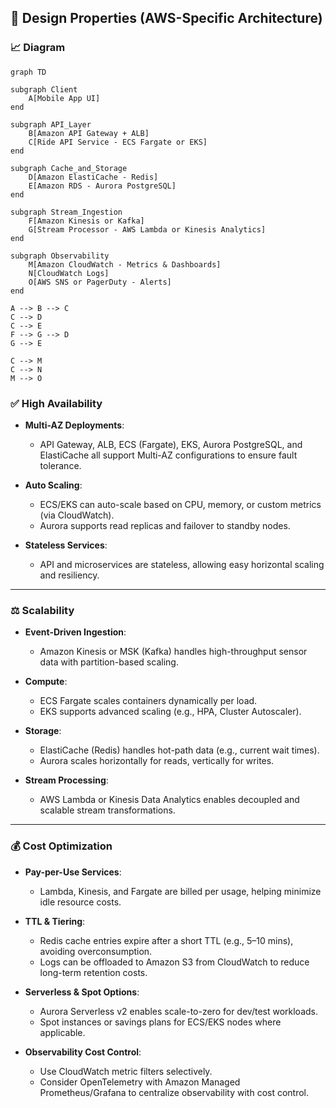 ## 📐 Design Properties (AWS-Specific Architecture)

### 📈 Diagram
```mermaid
graph TD

subgraph Client
    A[Mobile App UI]
end

subgraph API_Layer
    B[Amazon API Gateway + ALB]
    C[Ride API Service - ECS Fargate or EKS]
end

subgraph Cache_and_Storage
    D[Amazon ElastiCache - Redis]
    E[Amazon RDS - Aurora PostgreSQL]
end

subgraph Stream_Ingestion
    F[Amazon Kinesis or Kafka]
    G[Stream Processor - AWS Lambda or Kinesis Analytics]
end

subgraph Observability
    M[Amazon CloudWatch - Metrics & Dashboards]
    N[CloudWatch Logs]
    O[AWS SNS or PagerDuty - Alerts]
end

A --> B --> C
C --> D
C --> E
F --> G --> D
G --> E

C --> M
C --> N
M --> O
```

### ✅ High Availability

- **Multi-AZ Deployments**:
  - API Gateway, ALB, ECS (Fargate), EKS, Aurora PostgreSQL, and ElastiCache all support Multi-AZ configurations to ensure fault tolerance.
  
- **Auto Scaling**:
  - ECS/EKS can auto-scale based on CPU, memory, or custom metrics (via CloudWatch).
  - Aurora supports read replicas and failover to standby nodes.
  
- **Stateless Services**:
  - API and microservices are stateless, allowing easy horizontal scaling and resiliency.

---

### ⚖️ Scalability

- **Event-Driven Ingestion**:
  - Amazon Kinesis or MSK (Kafka) handles high-throughput sensor data with partition-based scaling.
  
- **Compute**:
  - ECS Fargate scales containers dynamically per load.
  - EKS supports advanced scaling (e.g., HPA, Cluster Autoscaler).

- **Storage**:
  - ElastiCache (Redis) handles hot-path data (e.g., current wait times).
  - Aurora scales horizontally for reads, vertically for writes.

- **Stream Processing**:
  - AWS Lambda or Kinesis Data Analytics enables decoupled and scalable stream transformations.

---

### 💰 Cost Optimization

- **Pay-per-Use Services**:
  - Lambda, Kinesis, and Fargate are billed per usage, helping minimize idle resource costs.

- **TTL & Tiering**:
  - Redis cache entries expire after a short TTL (e.g., 5–10 mins), avoiding overconsumption.
  - Logs can be offloaded to Amazon S3 from CloudWatch to reduce long-term retention costs.

- **Serverless & Spot Options**:
  - Aurora Serverless v2 enables scale-to-zero for dev/test workloads.
  - Spot instances or savings plans for ECS/EKS nodes where applicable.

- **Observability Cost Control**:
  - Use CloudWatch metric filters selectively.
  - Consider OpenTelemetry with Amazon Managed Prometheus/Grafana to centralize observability with cost control.
